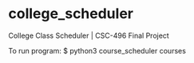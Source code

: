 # college_scheduler
College Class Scheduler | CSC-496 Final Project

To run program:
  $ python3 course_scheduler courses
  
